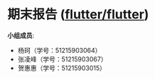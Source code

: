 # 期末报告 ([flutter/flutter](https://github.com/flutter/flutter))

**小组成员**:

* 杨珂（学号：51215903064）
* 张凌峰（学号：51215903067）
* 贺惠惠（学号：51215903015）

